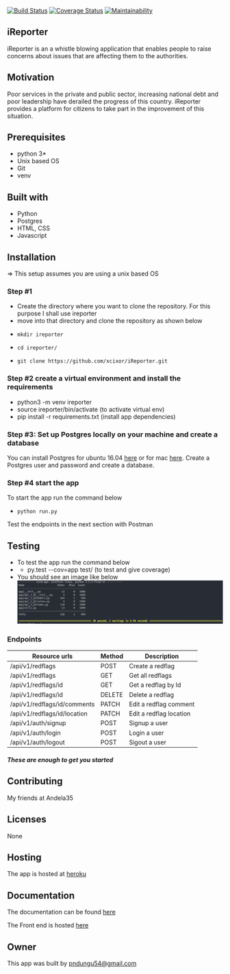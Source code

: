 [![Build Status](https://travis-ci.org/xcixor/iReporter.svg?branch=develop)](https://travis-ci.org/xcixor/iReporter)
[![Coverage Status](https://coveralls.io/repos/github/xcixor/iReporter/badge.svg?branch=chore-update-readme-162337742)](https://coveralls.io/github/xcixor/iReporter?branch=devlop)
[![Maintainability](https://api.codeclimate.com/v1/badges/b86067db9823606adfed/maintainability)](https://codeclimate.com/github/xcixor/iReporter/maintainability)

## iReporter
iReporter is an a whistle blowing application that enables people to raise concerns about issues that are affecting them to the authorities.

## Motivation
Poor services in the private and public sector, increasing national debt and poor leadership have derailed the progress of this country. iReporter provides a platform for citizens to take part in the improvement of this situation.

## Prerequisites
- python 3*
- Unix based OS
- Git
- venv

## Built with
- Python
- Postgres
- HTML, CSS
- Javascript

## Installation
=> This setup assumes you are using a unix based OS

### Step #1
- Create the directory where you want to clone the repository. For this purpose I shall use ireporter
- move into that directory and clone the repository as shown below
-     mkdir ireporter
-     cd ireporter/
-     git clone https://github.com/xcixor/iReporter.git

### Step #2 create a virtual environment and install the requirements
- python3 -m venv ireporter
- source ireporter/bin/activate (to activate virtual env)
- pip install -r requirements.txt (install app dependencies)

### Step #3: Set up Postgres locally on your machine and create a database
You can install Postgres for ubuntu 16.04 [here](https://www.digitalocean.com/community/tutorials/how-to-install-and-use-postgresql-on-ubuntu-16-04) or for mac [here](https://medium.com/@Umesh_Kafle/postgresql-and-postgis-installation-in-mac-os-87fa98a6814d). Create a Postgres user and password and create a database.

### Step #4 start the app
To start the app run the command below
-     python run.py
Test the endpoints in the next section with Postman

## Testing
- To test the app run the command below
- - py.test --cov=app test/ (to test and give coverage)
- You should see an image like below
![alt Tests image](/repo_images/test.png)

### Endpoints
|Resource urls                                    | Method     | Description               |
|-------------------------------------------------|------------|---------------------------|
| /api/v1/redflags                                |   POST     | Create a redflag          |
| /api/v1/redflags                                |   GET      | Get all redflags          |
| /api/v1/redflags/id                             |   GET      | Get a redflag by Id       |
| /api/v1/redflags/id                             |   DELETE   | Delete a redflag         |
| /api/v1/redflags/id/comments                    |   PATCH    | Edit a redflag comment   |
| /api/v1/redflags/id/location                    |   PATCH    | Edit a redflag location  |
| /api/v1/auth/signup                             |   POST     | Signup a user             |
| /api/v1/auth/login                              |   POST     | Login a user              |
| /api/v1/auth/logout                             |   POST     | Sigout a user             |

##### These are enough to get you started

## Contributing
My friends at Andela35
## Licenses
None

## Hosting
The app is hosted at [heroku](https://i-reporter.herokuapp.com/api/v1)

## Documentation
The documentation can be found [here](https://ireporter.docs.apiary.io/)

The Front end is hosted [here](https://xcixor.github.io/iReporter/)

## Owner
This app was built by [pndungu54@gmail.com](https://github.com/xcixor)